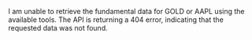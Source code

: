 I am unable to retrieve the fundamental data for GOLD or AAPL using the available tools. The API is returning a 404 error, indicating that the requested data was not found.